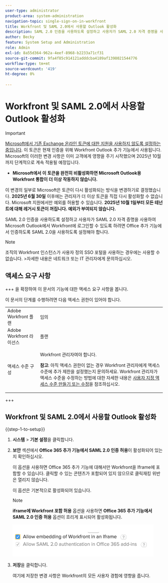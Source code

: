 ```yaml
---
user-type: administrator
product-area: system-administration
navigation-topic: single-sign-on-in-workfront
title: Workfront 및 SAML 2.0에서 사용할 Outlook 활성화
description: SAML 2.0 인증을 사용하도록 설정하고 사용자가 SAML 2.0 자격 증명을 사용하여 Microsoft Outlook에서 Workfront에 로그인할 수 있도록 하려면 Office 추가 기능에서 인증하도록 SAML 2.0을 사용하도록 설정해야 합니다.
author: Becky
feature: System Setup and Administration
role: Admin
exl-id: 8a55d364-962a-4eef-8968-b2233a71cf31
source-git-commit: 9fa4f85c914121adddcba4189af1398021544776
workflow-type: tm+mt
source-wordcount: '419'
ht-degree: 0%

---
```


# Workfront 및 SAML 2.0에서 사용할 Outlook 활성화

>[!IMPORTANT]
>
>[Microsoft에서 기존 Exchange 온라인 토큰에 대한 지원을 사용하지 않도록 설정하는 중입니다](https://learn.microsoft.com/en-us/office/dev/add-ins/outlook/faq-nested-app-auth-outlook-legacy-tokens). 이 토큰은 현재 인증을 위해 Workfront Outlook 추가 기능에서 사용됩니다. Microsoft의 이러한 변경 사항은 이미 고객에게 영향을 주기 시작했으며 2025년 10월까지 단계적으로 계속 적용될 예정입니다.
>
>* **Microsoft에서 이 토큰을 완전히 비활성화하면 Microsoft Outlook용 Workfront 통합이 더 이상 작동하지 않습니다.**
>
>이 변경의 일부로 Microsoft은 토큰이 다시 활성화되는 방식을 변경하기로 결정했습니다. **2025년 6월 30일** 이후에는 관리자가 더 이상 토큰을 직접 다시 활성화할 수 없습니다. Microsoft 지원에서만 예외를 허용할 수 있습니다. **2025년 10월 1일부터 모든 테넌트에 대해 레거시 토큰이 꺼집니다. 예외가 부여되지 않습니다.**

<!--DELETE ME MARCH 2026-->

SAML 2.0 인증을 사용하도록 설정하고 사용자가 SAML 2.0 자격 증명을 사용하여 Microsoft Outlook에서 Workfront에 로그인할 수 있도록 하려면 Office 추가 기능에서 인증하도록 SAML 2.0을 사용하도록 설정해야 합니다.

>[!NOTE]
>
>조직의 Workfront 인스턴스가 사용자 정의 SSO 포털을 사용하는 경우에는 사용할 수 없습니다.
>&#x200B;>자세한 내용은 네트워크 또는 IT 관리자에게 문의하십시오.
<!--
or is enabled with Adobe IMS-->

## 액세스 요구 사항

+++ 을 확장하여 이 문서의 기능에 대한 액세스 요구 사항을 봅니다.

이 문서의 단계를 수행하려면 다음 액세스 권한이 있어야 합니다.

<table style="table-layout:auto"> 
 <col> 
 <col> 
 <tbody> 
  <tr> 
   <td role="rowheader">Adobe Workfront 플랜</td> 
   <td>임의</td> 
  </tr> 
  <tr> 
   <td role="rowheader">Adobe Workfront 라이선스</td> 
   <td>플랜</td> 
  </tr> 
  <tr> 
   <td role="rowheader">액세스 수준 구성</td> 
   <td> <p>Workfront 관리자여야 합니다.</p> <p><b>참고</b>: 아직 액세스 권한이 없는 경우 Workfront 관리자에게 액세스 수준에 추가 제한을 설정했는지 문의하세요. Workfront 관리자가 액세스 수준을 수정하는 방법에 대한 자세한 내용은 <a href="../../../administration-and-setup/add-users/configure-and-grant-access/create-modify-access-levels.md" class="MCXref xref">사용자 지정 액세스 수준 만들기 또는 수정</a>을 참조하십시오.</p> </td> 
  </tr> 
 </tbody> 
</table>

+++

## Workfront 및 SAML 2.0에서 사용할 Outlook 활성화

{{step-1-to-setup}}

1. **시스템** > **기본 설정**&#x200B;을 클릭합니다.

1. **보안** 섹션에서 **Office 365 추가 기능에서 SAML 2.0 인증 허용**&#x200B;이 활성화되어 있는지 확인하십시오.

   이 옵션을 사용하면 Office 365 추가 기능에 대해서만 Workfront을 Iframe에 포함할 수 있습니다. 클릭할 수 있는 콘텐츠가 포함되어 있지 않으므로 클릭재킹 위반은 열리지 않습니다.

   이 옵션은 기본적으로 활성화되어 있습니다.

   >[!NOTE]
   >
   >**iframe에 Workfront 포함 허용** 옵션을 사용하면 **Office 365 추가 기능에서 SAML 2.0 인증 허용** 옵션이 흐리게 표시되어 활성화됩니다.
   >
   >![포함 옵션 허용](assets/if-you-enable.png)
   >

1. **저장**&#x200B;을 클릭합니다.

   여기에 저장한 변경 사항은 Workfront의 모든 사용자 경험에 영향을 줍니다.
